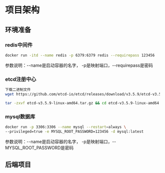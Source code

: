 # 项目架构

## 环境准备
### redis中间件

```bash
docker run -itd --name redis -p 6379:6379 redis --requirepass 123456
```

参数说明：--name是启动容器的名字， -p是映射端口，--requirepass是密码

### etcd注册中心

```bash
下载二进制文件
wget https://github.com/etcd-io/etcd/releases/download/v3.5.9/etcd-v3.5.9-linux-amd64.tar.gz

tar -zxvf etcd-v3.5.9-linux-amd64.tar.gz && cd etcd-v3.5.9-linux-amd64 && nohup ./etcd &
```



### mysql数据库

```bash
docker run -p 3306:3306 --name mysql --restart=always \
--privileged=true -e MYSQL_ROOT_PASSWORD=123456 -d mysql:latest
```

参数说明：--name是启动容器的名字， -p是映射端口，--MYSQL_ROOT_PASSWORD是密码



## 后端项目

